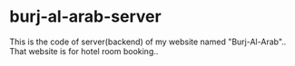# burj-al-arab-server

This is the code of server(backend) of my website named "Burj-Al-Arab".. That website is for hotel room booking..
